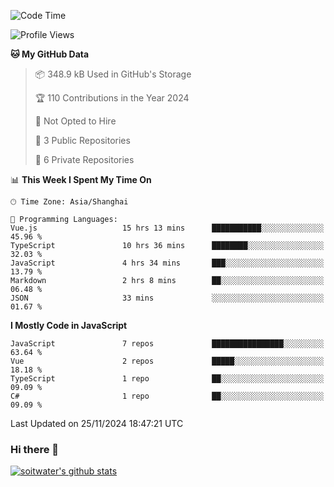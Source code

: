 <!--START_SECTION:waka-->
![Code Time](http://img.shields.io/badge/Code%20Time-4%2C290%20hrs-blue)

![Profile Views](http://img.shields.io/badge/Profile%20Views-0-blue)

**🐱 My GitHub Data** 

> 📦 348.9 kB Used in GitHub's Storage 
 > 
> 🏆 110 Contributions in the Year 2024
 > 
> 🚫 Not Opted to Hire
 > 
> 📜 3 Public Repositories 
 > 
> 🔑 6 Private Repositories 
 > 
📊 **This Week I Spent My Time On** 

```text
🕑︎ Time Zone: Asia/Shanghai

💬 Programming Languages: 
Vue.js                   15 hrs 13 mins      ███████████░░░░░░░░░░░░░░   45.96 % 
TypeScript               10 hrs 36 mins      ████████░░░░░░░░░░░░░░░░░   32.03 % 
JavaScript               4 hrs 34 mins       ███░░░░░░░░░░░░░░░░░░░░░░   13.79 % 
Markdown                 2 hrs 8 mins        ██░░░░░░░░░░░░░░░░░░░░░░░   06.48 % 
JSON                     33 mins             ░░░░░░░░░░░░░░░░░░░░░░░░░   01.67 % 
```

**I Mostly Code in JavaScript** 

```text
JavaScript               7 repos             ████████████████░░░░░░░░░   63.64 % 
Vue                      2 repos             █████░░░░░░░░░░░░░░░░░░░░   18.18 % 
TypeScript               1 repo              ██░░░░░░░░░░░░░░░░░░░░░░░   09.09 % 
C#                       1 repo              ██░░░░░░░░░░░░░░░░░░░░░░░   09.09 % 
```




 Last Updated on 25/11/2024 18:47:21 UTC
<!--END_SECTION:waka-->

### Hi there 👋
[![soitwater's github stats](https://github-readme-stats.vercel.app/api?username=soitwater)](https://github.com/soitwater/github-readme-stats)
